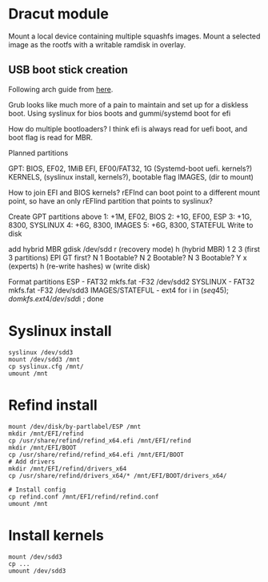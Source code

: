 # Dracut module

Mount a local device containing multiple squashfs images. Mount a selected image
as the rootfs with a writable ramdisk in overlay.

## USB boot stick creation

Following arch guide from
[here](https://wiki.archlinux.org/index.php/Multiboot_USB_drive#Preparation).

Grub looks like much more of a pain to maintain and set up for a diskless boot.
Using syslinux for bios boots and gummi/systemd boot for efi

How do multiple bootloaders? I think efi is always read for uefi boot, and boot
flag is read for MBR.

Planned partitions

GPT: 
BIOS, EF02, 1MiB
EFI, EF00/FAT32, 1G (Systemd-boot uefi. kernels?)
KERNELS, (syslinux install, kernels?), bootable flag
IMAGES, (dir to mount)

How to join EFI and BIOS kernels? rEFInd can boot point to a different mount
point, so have an only rEFIind partition that points to syslinux?

Create GPT partitions above
1: +1M, EF02, BIOS
2: +1G, EF00, ESP
3: +1G, 8300, SYSLINUX
4: +6G, 8300, IMAGES 
5: +6G, 8300, STATEFUL
Write to disk

add hybrid MBR
gdisk /dev/sdd
r (recovery mode)
h (hybrid MBR)
1 2 3 (first 3 partitions)
EPI GT first? N
1 Bootable? N
2 Bootable? N
3 Bootable? Y
x (experts)
h (re-write hashes)
w (write disk)

Format partitions
ESP - FAT32
mkfs.fat -F32 /dev/sdd2
SYSLINUX - FAT32
mkfs.fat -F32 /dev/sdd3
IMAGES/STATEFUL - ext4
for i in $(seq 4 5); do mkfs.ext4 /dev/sdd$i ; done

# Syslinux install

```
syslinux /dev/sdd3
mount /dev/sdd3 /mnt
cp syslinux.cfg /mnt/
umount /mnt
```

# Refind install

```
mount /dev/disk/by-partlabel/ESP /mnt
mkdir /mnt/EFI/refind
cp /usr/share/refind/refind_x64.efi /mnt/EFI/refind
mkdir /mnt/EFI/BOOT
cp /usr/share/refind/refind_x64.efi /mnt/EFI/BOOT
# Add drivers
mkdir /mnt/EFI/refind/drivers_x64
cp /usr/share/refind/drivers_x64/* /mnt/EFI/BOOT/drivers_x64/

# Install config
cp refind.conf /mnt/EFI/refind/refind.conf
umount /mnt
```

# Install kernels

```
mount /dev/sdd3
cp ...
umount /dev/sdd3
```
